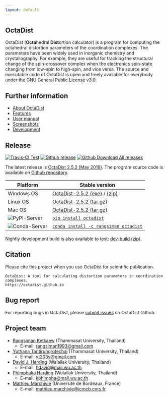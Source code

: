 ```yaml
---
layout: default
---
```


## OctaDist
OctaDist (**Octa**hedral **Dist**ortion calculator) is a program for computing the octahedral distortion parameters of the coordination complexes. 
The parameters have been widely used in inorganic chemistry and crystallography. 
For example, they are useful for tracking the structural change of the spin-crossover complex when the electronics spin-state changing from low-spin to high-spin, and vice versa. 
The source and executable code of OctaDist is open and freely available for everybody under the GNU General Public License v3.0.

## Further information
- [About OctaDist](./about.md) <br/>
- [Features](./features.md) <br/>
- [User manual](./manual.md) <br/>
- [Screenshots](./screenshots.md)
- [Development](./development.md)

## Release
[![Travis-CI Test](https://img.shields.io/travis/OctaDist/OctaDist/master.svg)][link1]
[![Github release](https://img.shields.io/github/release/OctaDist/octadist.svg)][link2]
[![Github Download All releases](https://img.shields.io/github/downloads/OctaDist/octadist/total.svg)][link3]

[link1]: https://travis-ci.org/OctaDist/OctaDist
[link2]: https://github.com/OctaDist/OctaDist/releases
[link3]: https://github.com/OctaDist/OctaDist/releases

The latest release is [OctaDist 2.5.2 (May 2019)][link4]. 
The program source code is available on [Github repository][link5].

[link4]: https://github.com/OctaDist/OctaDist/releases/latest
[link5]: https://github.com/OctaDist/OctaDist

|   Platform   | Stable version |
|--------------|----------------|
|  Windows OS  | [OctaDist-2.5.2 (exe)][WinOS_exe] / [(zip)][WinOS_zip] |
|  Linux OS    | [OctaDist-2.5.2 (tar.gz)][LinOS_tar] |
|  Mac OS      | [OctaDist-2.5.2 (tar.gz)][MacOS_tar]|
| ![PyPI-Server][PyPI-badge]   | [`pip install octadist`][PyPI-link] |
| ![Conda-Server][Conda-badge] | [`conda install -c rangsiman octadist`][Conda-link]|

Nightly development build is also available to test: [dev-build (zip)](https://github.com/OctaDist/OctaDist/archive/nightly-build.zip).

[WinOS_exe]: https://github.com/OctaDist/OctaDist/releases/download/v.2.5.2/OctaDist-2.5.2-Win-x86-64.exe
[WinOS_zip]: https://github.com/OctaDist/OctaDist/releases/download/v.2.5.2/OctaDist-2.5.2-Win-x86-64.zip
[LinOS_tar]: https://github.com/OctaDist/OctaDist/releases/download/v.2.5.2/OctaDist-2.5.2-Linux-x86-64.tar.gz
[MacOS_mac]: https://github.com/OctaDist/OctaDist/releases/download/v.2.5.1/OctaDist-2.5.1-macOS-x86-64
[MacOS_tar]: https://github.com/OctaDist/OctaDist/releases/download/v.2.5.2/OctaDist-2.5.2-Linux-x86-64.tar.gz
[PyPI-badge]: https://img.shields.io/pypi/v/octadist.svg
[PyPI-link]: https://pypi.org/project/octadist/
[Conda-badge]: https://anaconda.org/rangsiman/octadist/badges/version.svg
[Conda-link]: https://anaconda.org/rangsiman/octadist

## Citation
Please cite this project when you use OctaDist for scientific publication.

```
OctaDist: A tool for calculating distortion parameters in coordination complexes.
https://octadist.github.io
```

## Bug report
For reporting bugs in OctaDist, please [submit issues](https://github.com/OctaDist/OctaDist/issues) on OctaDist Github.

## Project team
- [Rangsiman Ketkaew](https://sites.google.com/site/rangsiman1993) (Thammasat University, Thailand) 
  - E-mail: rangsiman1993@gmail.com
- [Yuthana Tantirungrotechai](https://sites.google.com/site/compchem403/people/faculty/yuthana) (Thammasat University, Thailand)
  - E-mail: yt203y@gmail.com
- [David J. Harding](https://www.funtechwu.com/david-j-harding) (Walailak University, Thailand)
  - E-mail: hdavid@mail.wu.ac.th
- [Phimphaka Harding](https://www.funtechwu.com/phimphaka-harding) (Walailak University, Thailand)
  - E-mail: kphimpha@mail.wu.ac.th
- [Mathieu Marchivie](http://www.icmcb-bordeaux.cnrs.fr/spip.php?article562&lang=fr) (Université de Bordeaux, France)
  - E-mail: mathieu.marchivie@icmcb.cnrs.fr
  
